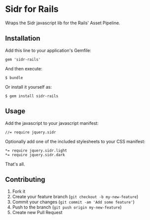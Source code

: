 # Sidr for Rails

Wraps the Sidr javascript lib for the Rails' Asset Pipeline.

## Installation

Add this line to your application's Gemfile:

    gem 'sidr-rails'

And then execute:

    $ bundle

Or install it yourself as:

    $ gem install sidr-rails

## Usage

Add the javascript to your javascript manifest:

    //= require jquery.sidr

Optionally add one of the included stylesheets to your CSS manifest:

    *= require jquery.sidr.light
    *= require jquery.sidr.dark

That's all.

## Contributing

1. Fork it
2. Create your feature branch (`git checkout -b my-new-feature`)
3. Commit your changes (`git commit -am 'Add some feature'`)
4. Push to the branch (`git push origin my-new-feature`)
5. Create new Pull Request
